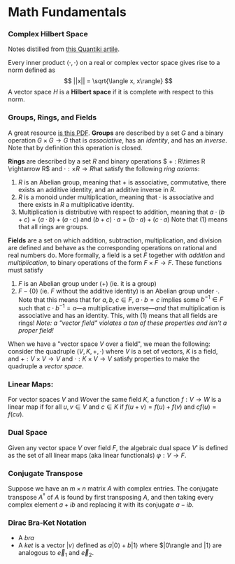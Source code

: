 # Math Fundamentals

### Complex Hilbert Space
Notes distilled from [this Quantiki artile](https://www.quantiki.org/wiki/hilbert-spaces).

Every inner product $\langle \cdot, \cdot \rangle$ on a real or complex vector space gives rise to a norm defined as
$$
  ||x|| = \sqrt{\langle x, x\rangle}
$$
A vector space $H$ is a **Hilbert space** if it is complete with respect to this norm.

### Groups, Rings, and Fields
A great resource [is this PDF](https://www-users.cse.umn.edu/~brubaker/docs/152/152groups.pdf).
**Groups** are described by a set $G$ and a binary operation $G\times G \rightarrow G$ that is _associative_, has an _identity_, and has an _inverse_. Note that by definition this operation is closed.

**Rings** are described by a set $R$ and binary operations $ + : R\times R \rightarrow R$ and $\cdot : \times R \rightarrow R$hat satisfy the following _ring axioms_:
  1. $R$ is an Abelian group, meaning that $+$ is associative, commutative, there exists an additive identity, and an additive inverse in $R$.
  2. $R$ is a monoid under multiplication, meaning that $\cdot$ is associative and there exists in $R$ a multiplicative identity.
  3. Multiplication is distributive with respect to addition, meaning that $a\cdot (b+c) = (a\cdot b) + (a\cdot c)$ and $(b+c)\cdot a = (b\cdot a) + (c\cdot a)$
Note that (1) means that all rings are groups.

**Fields** are a set on which addition, subtraction, multiplication, and division are defined and behave as the corresponding operations on rational and real numbers do. More formally, a field is a set $F$ together with _addition_ and _multiplication_, to binary operations of the form $F\times F \rightarrow F$. These functions must satisfy
  1. $F$ is an Abelian group under $(+)$ (ie. it is a group)
  2. $F - \{0\}$ (ie. $F$ without the additive identity) is an Abelian group under $\cdot$. Note that this means that for $a,b,c \in F$, $a\cdot b = c$ implies some $b^{-1} \in F$ such that $c\cdot b^{-1}=a$—a multiplicative inverse—_and_ that multiplication is associative and has an identity. This, with (1) means that all fields are rings!
_Note: a "vector field" violates a ton of these properties and isn't a proper field!_

When we have a "vector space $V$ over a field", we mean the following: consider the quadruple $(V, K, +, \cdot)$ where $V$ is a set of vectors, $K$ is a field, and $+: V\times V \rightarrow V$ and $\cdot : K \times V \rightarrow V$ satisfy properties to make the quadruple a _vector space_. 

### Linear Maps:
For vector spaces $V$ and $W$over the same field $K$, a function $f : V \rightarrow W$ is a linear map if for all $u,v \in V$ and $c \in K$ if $f(u+v)=f(u) + f(v)$ and $cf(u) = f(cu)$.

### Dual Space
Given any vector space $V$ over field $F$, the algebraic dual space $V'$ is defined as the set of all linear maps (aka linear functionals) $\varphi : V \rightarrow F$.

### Conjugate Transpose
Suppose we have an $m\times n$ matrix $A$ with complex entries. The conjugate transpose $A^\dagger$ of $A$ is found by first transposing $A$, and then taking every complex element $a+ib$ and replacing it with its conjugate $a-ib$. 

### Dirac Bra-Ket Notation
 - A _bra_
 - A _ket_ is a vector $|v \rangle$ defined as $a|0\rangle + b|1\rangle$ where $|0\rangle and $|1\rangle$ are analogous to $\vec{e}_1$ and $\vec{e}_2$.
